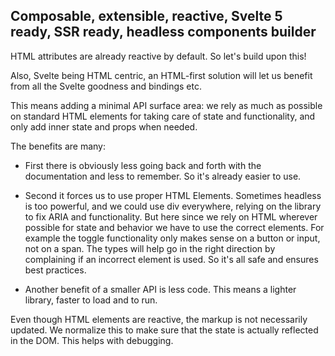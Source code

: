 ## Composable, extensible, reactive, Svelte 5 ready, SSR ready, headless components builder

HTML attributes are already reactive by default. So let's build upon this!

Also, Svelte being HTML centric, an HTML-first solution will let us benefit from all the Svelte goodness and bindings etc.

This means adding a minimal API surface area: we rely as much as possible on standard HTML elements for taking care of state and functionality, and only add inner state and props when needed.

The benefits are many:

- First there is obviously less going back and forth with the documentation and less to remember. So it's already easier to use.

- Second it forces us to use proper HTML Elements. Sometimes headless is too powerful, and we could use div everywhere, relying on the library to fix ARIA and functionality. But here since we rely on HTML wherever possible for state and behavior we have to use the correct elements. For example the toggle functionality only makes sense on a button or input, not on a span. The types will help go in the right direction by complaining if an incorrect element is used. So it's all safe and ensures best practices.

- Another benefit of a smaller API is less code. This means a lighter library, faster to load and to run.

Even though HTML elements are reactive, the markup is not necessarily updated. We normalize this to make sure that the state is actually reflected in the DOM. This helps with debugging.
